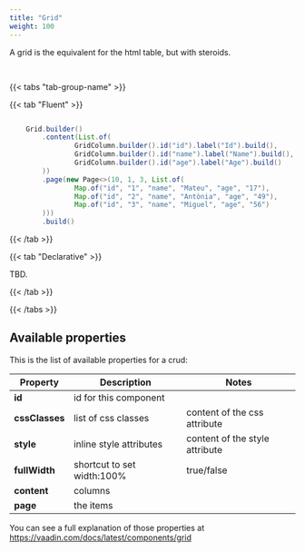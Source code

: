 ```yaml
---
title: "Grid"
weight: 100
---
```



A grid is the equivalent for the html table, but with steroids.

<div style="display: flex; align-items: center; justify-content: center; width: 100%; margin-bottom: 30px;">
  <mateu-component id="componente" style="width: unset;"></mateu-component>
</div>

<script>

  const component = {
  "type": "ClientSide",
  "metadata": {
    "type": "Grid",
    "content": [
      {
        "type": "ClientSide",
        "metadata": {
          "type": "GridColumn",
          "id": "id",
          "label": "Id",
          "dataType": "string",
          "stereotype": "regular",
          "sortable": false,
          "filterable": false,
          "frozen": false,
          "frozenToEnd": false,
          "autoWidth": false,
          "resizable": false
        },
        "id": "id"
      },
      {
        "type": "ClientSide",
        "metadata": {
          "type": "GridColumn",
          "id": "name",
          "label": "Name",
          "dataType": "string",
          "stereotype": "regular",
          "sortable": false,
          "filterable": false,
          "frozen": false,
          "frozenToEnd": false,
          "autoWidth": false,
          "resizable": false
        },
        "id": "name"
      },
      {
        "type": "ClientSide",
        "metadata": {
          "type": "GridColumn",
          "id": "age",
          "label": "Age",
          "dataType": "string",
          "stereotype": "regular",
          "sortable": false,
          "filterable": false,
          "frozen": false,
          "frozenToEnd": false,
          "autoWidth": false,
          "resizable": false
        },
        "id": "age"
      }
    ],
    "page": {
      "items": [
        {
          "name": "Mateu",
          "age": "17",
          "id": "1"
        },
        {
          "name": "Antònia",
          "age": "49",
          "id": "2"
        },
        {
          "name": "Miguel",
          "age": "56",
          "id": "3"
        }
      ],
      "totalElements": 3
    },
    "tree": false
  }
};

    document.getElementById('componente').component = component;

</script>

{{< tabs "tab-group-name" >}}

{{< tab "Fluent" >}}

```java

    Grid.builder()
        .content(List.of(
                GridColumn.builder().id("id").label("Id").build(),
                GridColumn.builder().id("name").label("Name").build(),
                GridColumn.builder().id("age").label("Age").build()
        ))
        .page(new Page<>(10, 1, 3, List.of(
                Map.of("id", "1", "name", "Mateu", "age", "17"),
                Map.of("id", "2", "name", "Antònia", "age", "49"),
                Map.of("id", "3", "name", "Miguel", "age", "56")
        )))
        .build()


```

{{< /tab >}}

{{< tab "Declarative" >}}

TBD.

{{< /tab >}}

{{< /tabs >}}


## Available properties

This is the list of available properties for a crud:

| Property       | Description                | Notes                          |
|----------------|----------------------------|--------------------------------|
| **id**         | id for this component      |                                |
| **cssClasses** | list of css classes        | content of the css attribute   |
| **style**      | inline style attributes    | content of the style attribute |
| **fullWidth**  | shortcut to set width:100% | true/false                     |
| **content**    | columns                    |                                |    
| **page**       | the items                  |                                |    


You can see a full explanation of those properties at https://vaadin.com/docs/latest/components/grid

